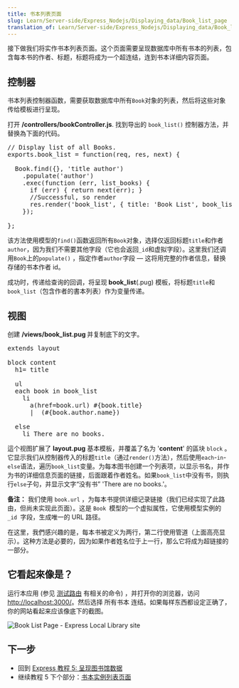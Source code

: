 ```yaml
---
title: 书本列表页面
slug: Learn/Server-side/Express_Nodejs/Displaying_data/Book_list_page
translation_of: Learn/Server-side/Express_Nodejs/Displaying_data/Book_list_page
---
```

<p>接下做我们将实作书本列表页面。这个页面需要呈现数据库中所有书本的列表，包含每本书的作者、标题，标题将成为一个超连结，连到书本详细内容页面。</p>

<h2 id="控制器">控制器</h2>

<p>书本列表控制器函数，需要获取数据库中所有<code>Book</code>对象的列表，然后将这些对象传给模板进行呈现。</p>

<p>打开 <strong>/controllers/bookController.js</strong>. 找到导出的 <code>book_list()</code> 控制器方法，并替换為下面的代码。</p>

<pre class="brush: js">// Display list of all Books.
exports.book_list = function(req, res, next) {

  Book.find({}, 'title author')
    .populate('author')
    .exec(function (err, list_books) {
      if (err) { return next(err); }
      //Successful, so render
      res.render('book_list', { title: 'Book List', book_list: list_books });
    });

};</pre>

<p>该方法使用模型的<code>find()</code>函数返回所有<code>Book</code>对象，选择仅返回标题<code>title</code>和作者<code>author</code>，因为我们不需要其他字段（它也会返回<code>_id</code>和虚拟字段）。这里我们还调用<code>Book</code>上的<code>populate()</code> ，指定作者<code>author</code>字段 — 这将用完整的作者信息，替换存储的书本作者 id。</p>

<p>成功时，传递给查询的回调，将呈现<strong> book_list</strong>(.pug) 模板，将标题<code>title</code>和<code>book_list</code>（包含作者的書本列表）作为变量传递。</p>

<h2 id="视图">视图</h2>

<p>创建 <strong>/views/book_list.pug </strong>并复制底下的文字。</p>

<p> </p>

<pre class="brush: js">extends layout

block content
  h1= title

  ul
  each book in book_list
    li
      a(href=book.url) #{book.title}
      |  (#{book.author.name})

  else
    li There are no books.</pre>

<p>這个视图扩展了 <strong>layout.pug</strong> 基本模板，并覆盖了名为 '<strong>content</strong>' 的區块 <code>block</code> 。它显示我们从控制器传入的标题<code>title</code>（通过<code>render()</code>方法），然后使用<code>each</code>-<code>in</code>-<code>else</code>语法，遍历<code>book_list</code>变量。为每本图书创建一个列表项，以显示书名，并作为书的详细信息页面的链接，后面跟着作者姓名。如果<code>book_list</code>中没有书，则执行<code>else</code>子句，并显示文字“没有书” 'There are no books.'。</p>

<div class="note">
<p><strong>备注：</strong> 我们使用 <code>book.url</code> ，为每本书提供详细记录链接（我们已经实现了此路由，但尚未实现此页面）。这是 <code>Book </code>模型的一个虚拟属性，它使用模型实例的 <code>_id </code>字段，生成唯一的 URL 路径。</p>
</div>

<p>在这里，我們感兴趣的是，每本书被定义为两行，第二行使用管道（上面高亮显示）。这种方法是必要的，因为如果作者姓名位于上一行，那么它将成为超链接的一部分。</p>

<h2 id="它看起來像是">它看起來像是？</h2>

<p>运行本应用 (参见 <a href="/en-US/docs/Learn/Server-side/Express_Nodejs/routes#Testing_the_routes">测试路由</a> 有相关的命令) ，并打开你的浏览器，访问 <a href="http://localhost:3000/">http://localhost:3000/</a>。然后选择 所有书本 连结。如果每样东西都设定正确了，你的网站看起来应该像底下的截图。</p>

<p><img alt="Book List Page - Express Local Library site" src="new_book_list.png"></p>

<h2 id="下一步">下一步</h2>

<ul>
 <li>回到 <a href="/zh-CN/docs/Learn/Server-side/Express_Nodejs/Displaying_data">Express 教程 5: 呈现图书馆数据</a></li>
 <li>继续教程 5 下个部分：<a href="/zh-CN/docs/Learn/Server-side/Express_Nodejs/Displaying_data/BookInstance_list_page">书本实例列表页面</a></li>
</ul>
